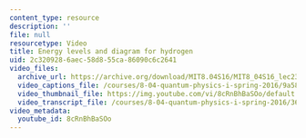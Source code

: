 ```yaml
---
content_type: resource
description: ''
file: null
resourcetype: Video
title: Energy levels and diagram for hydrogen
uid: 2c320928-6aec-58d8-55ca-86090c6c2641
video_files:
  archive_url: https://archive.org/download/MIT8.04S16/MIT8_04S16_lec23_s1_300k.mp4
  video_captions_file: /courses/8-04-quantum-physics-i-spring-2016/9a586d236c65591e9a6f017a1d3e8e63_8cRnBhBaSOo.vtt
  video_thumbnail_file: https://img.youtube.com/vi/8cRnBhBaSOo/default.jpg
  video_transcript_file: /courses/8-04-quantum-physics-i-spring-2016/36cc0d25a5d686aa6b2c3e78910a03f1_8cRnBhBaSOo.pdf
video_metadata:
  youtube_id: 8cRnBhBaSOo
---
```

